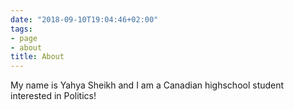 ```yaml
---
date: "2018-09-10T19:04:46+02:00"
tags:
- page
- about
title: About
---
```


My name is Yahya Sheikh and I am a Canadian highschool student interested in Politics!
